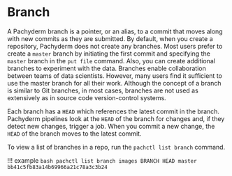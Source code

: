 # Branch

A Pachyderm branch is a pointer, or an alias, to a commit that
moves along with new commits as they are submitted. By default,
when you create a repository, Pachyderm does not create any branches.
Most users prefer to create a `master` branch by initiating the first
commit and specifying the `master` branch in the `put file` command.
Also, you can create additional branches to experiment with the data.
Branches enable collaboration between teams of data scientists.
However, many users find it sufficient to
use the master branch for all their work. Although the concept of a
branch is similar to Git branches, in most cases, branches are not
used as extensively as in source code version-control systems.

Each branch has a `HEAD` which references the latest commit in the
branch. Pachyderm pipelines look at the `HEAD` of the branch
for changes and, if they detect new changes, trigger a job. When you commit a new
change, the `HEAD` of the branch moves to the latest commit.

To view a list of branches in a repo, run the `pachctl list branch` command.

!!! example
    ```bash
    pachctl list branch images
    BRANCH HEAD
    master bb41c5fb83a14b69966a21c78a3c3b24
    ```
